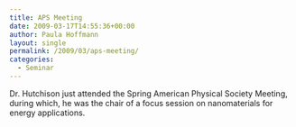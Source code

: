 ```yaml
---
title: APS Meeting
date: 2009-03-17T14:55:36+00:00
author: Paula Hoffmann
layout: single
permalink: /2009/03/aps-meeting/
categories:
  - Seminar
---
```

Dr. Hutchison just attended the Spring American Physical Society Meeting, during which, he was the chair of a focus session on nanomaterials for energy applications.
